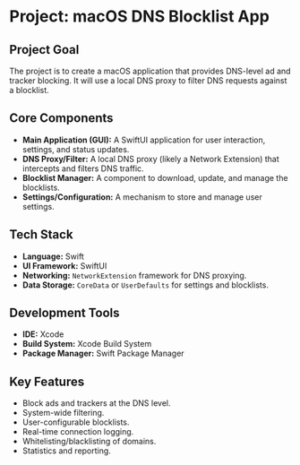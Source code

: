 # Project: macOS DNS Blocklist App

## Project Goal

The project is to create a macOS application that provides DNS-level ad and tracker blocking. It will use a local DNS proxy to filter DNS requests against a blocklist.

## Core Components

*   **Main Application (GUI):** A SwiftUI application for user interaction, settings, and status updates.
*   **DNS Proxy/Filter:** A local DNS proxy (likely a Network Extension) that intercepts and filters DNS traffic.
*   **Blocklist Manager:** A component to download, update, and manage the blocklists.
*   **Settings/Configuration:** A mechanism to store and manage user settings.

## Tech Stack

*   **Language:** Swift
*   **UI Framework:** SwiftUI
*   **Networking:** `NetworkExtension` framework for DNS proxying.
*   **Data Storage:** `CoreData` or `UserDefaults` for settings and blocklists.

## Development Tools

*   **IDE:** Xcode
*   **Build System:** Xcode Build System
*   **Package Manager:** Swift Package Manager

## Key Features

*   Block ads and trackers at the DNS level.
*   System-wide filtering.
*   User-configurable blocklists.
*   Real-time connection logging.
*   Whitelisting/blacklisting of domains.
*   Statistics and reporting.
